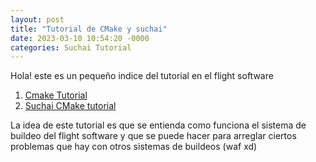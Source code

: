 ```yaml
---
layout: post
title: "Tutorial de CMake y suchai"
date: 2023-03-10 10:54:20 -0000
categories: Suchai Tutorial
---
```


Hola! este es un pequeño indice del tutorial en el flight software
1. [Cmake Tutorial](../cmake_tutorial.md)
2. [Suchai CMake tutorial](../suchai_tutorial.md)

La idea de este tutorial es que se entienda como funciona el sistema de buildeo del flight software
y que se puede hacer para arreglar ciertos problemas que hay con otros sistemas de buildeos (waf xd)
